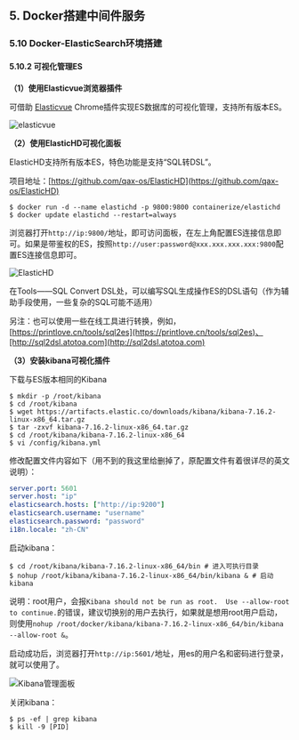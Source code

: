 ## 5. Docker搭建中间件服务
### 5.10 Docker-ElasticSearch环境搭建
#### 5.10.2 可视化管理ES

**（1）使用Elasticvue浏览器插件**

可借助 [Elasticvue](https://chrome.google.com/webstore/detail/elasticvue/hkedbapjpblbodpgbajblpnlpenaebaa) Chrome插件实现ES数据库的可视化管理，支持所有版本ES。

![elasticvue](https://image.eula.club/quantum/elasticvue.png)

**（2）使用ElasticHD可视化面板**

ElasticHD支持所有版本ES，特色功能是支持“SQL转DSL”。

项目地址：[https://github.com/qax-os/ElasticHD](https://github.com/qax-os/ElasticHD)

```shell
$ docker run -d --name elastichd -p 9800:9800 containerize/elastichd
$ docker update elastichd --restart=always
```

浏览器打开`http://ip:9800/`地址，即可访问面板，在左上角配置ES连接信息即可。如果是带鉴权的ES，按照`http://user:password@xxx.xxx.xxx.xxx:9800`配置ES连接信息即可。

![ElasticHD](https://image.eula.club/quantum/ElasticHD.png)

在Tools——SQL Convert DSL处，可以编写SQL生成操作ES的DSL语句（作为辅助手段使用，一些复杂的SQL可能不适用）

另注：也可以使用一些在线工具进行转换，例如，[https://printlove.cn/tools/sql2es](https://printlove.cn/tools/sql2es)、[http://sql2dsl.atotoa.com](http://sql2dsl.atotoa.com)

**（3）安装kibana可视化插件**

下载与ES版本相同的Kibana

```shell
$ mkdir -p /root/kibana
$ cd /root/kibana
$ wget https://artifacts.elastic.co/downloads/kibana/kibana-7.16.2-linux-x86_64.tar.gz
$ tar -zxvf kibana-7.16.2-linux-x86_64.tar.gz
$ cd /root/kibana/kibana-7.16.2-linux-x86_64
$ vi /config/kibana.yml
```

修改配置文件内容如下（用不到的我这里给删掉了，原配置文件有着很详尽的英文说明）：

```yml
server.port: 5601
server.host: "ip" 
elasticsearch.hosts: ["http://ip:9200"]
elasticsearch.username: "username"
elasticsearch.password: "password"
i18n.locale: "zh-CN"
```

启动kibana：

```shell
$ cd /root/kibana/kibana-7.16.2-linux-x86_64/bin # 进入可执行目录
$ nohup /root/kibana/kibana-7.16.2-linux-x86_64/bin/kibana & # 启动kibana 
```

说明：root用户，会报`Kibana should not be run as root.  Use --allow-root to continue.`的错误，建议切换别的用户去执行，如果就是想用root用户启动，则使用`nohup /root/docker/kibana/kibana-7.16.2-linux-x86_64/bin/kibana --allow-root &`。

启动成功后，浏览器打开`http://ip:5601/`地址，用es的用户名和密码进行登录，就可以使用了。

![Kibana管理面板](https://image.eula.club/quantum/Kibana管理面板.png)

关闭kibana：

```shell
$ ps -ef | grep kibana
$ kill -9 [PID]
```
